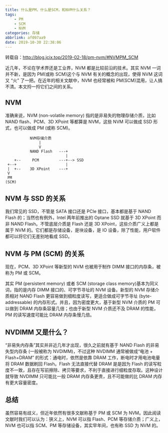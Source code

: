 ```yaml
---
title: 什么是PM，什么是SCM，和NVM什么关系？
tags: 
    - PM
    - SCM
    - NVM
categories: 存储
abbrlink: af097aa9
date: 2019-10-30 22:38:06
---
```


转载自：http://blog.jcix.top/2019-02-18/pm-nvm/#NVMPM_SCM

近几年，不论在学术界还是工业界，NVM 都是比较前沿的技术。其实 NVM 一词并不新，是因为 PM(或称 SCM)这个与 NVM 有关的概念的出现，使得 NVM 这词又 “火” 了一把。在近年的相关文献中，NVM 也经常被和 PM(SCM)混用，让人搞不清。本文捋一捋它们之间的关系。

<!-- more -->

NVM
---

准确来说，NVM (non-volatile memory) 指的是非易失的物理存储介质，比如 NAND flash、PCM、3D XPoint 等都算是 NVM，这些 NVM 可以做成 SSD 形式，也可以做成 PM (或称 SCM)。

               NVM存储介质
                   |
                   V
               NAND Flash   ---+
                               |
        +--     PCM         ---+--> SSD
     +--+                      |
     |  +--    3D XPoint    ---+
     V
     PM 
    (SCM)

NVM 与 SSD 的关系
-------------

我们常见的 SSD，不管是 SATA 接口还是 PCIe 接口，基本都是基于 NAND Flash 的；当然也有例外，Intel 两年前推出的 Optane SSD 就基于 3D XPoint 而非 NAND Flash。不管底层介质是 Flash 还是 3D XPoint，这些介质广义上都是属于 NVM 的。它们都是存储设备，是块设备，是 IO 设备，除了性能，用户软件都可以将它们无差别地看成 SSD。

NVM 与 PM (SCM) 的关系
------------------

现在，PCM、3D XPoint 等新型的 NVM 也被用于制作 DIMM 接口的内存条，被称为 PM 或 SCM。

其实 PM (persistent memory) 或者 SCM (storage class memory)基本为同义词，指的是内存 DIMM 接口的、可字节寻址的 NVM 设备。新型的 NVM 存储介质相对 NAND Flash 更容易做到细粒度读写，更适合做成可字节寻址 (byte-addressable) 的内存形式。并且，因为密度更大，基于新型 NVM 介质的 PM 可以做到 DRAM 内存条容量几倍；也由于新型 NVM 介质还不及 DRAM 的性能，PM 的读写速度可能比 DRAM 内存条慢几倍。

NVDIMM 又是什么？
------------

“非易失内存条”其实并非近几年才出现，很久之前就有基于 NAND Flash 的非易失型内存条 (一般被称为 NVDIMM)，不过这种 NVDIMM 通常被做成“电池 + Flash+DRAM” 的形式：通电时，依然是依靠 DRAM 工作，断电时才用电池电量将 DRAM 数据刷回 Flash。Flash 无法直接代替 DRAM 是是因为 Flash 的读写粒度不一致，且存在写前擦除、拷贝等要求，不利于直接进行细粒度存取。这种设计就导致 NVDIMM 只可能比一般 DRAM 内存条更贵，且不可能做的比 DRAM 内存有更大容量密度。

总结
--

虽然容易有歧义，但近年依然有很多文献称基于 PM 或 SCM 为 NVM。因此阅读文献时我们可以认为：狭义上，NVM 可以指 Flash、PCM 等存储介质；广义上，NVM 也可以指 SCM、PM 等存储设备，其实早年间，也有称 SSD 为 NVM 的。